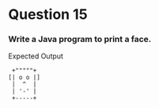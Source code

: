 # Question 15

### Write a Java program to print a face.
Expected Output

````
 +"""""+                                                 
[| o o |]                                                
 |  ^  |                                                 
 | '-' |                                                 
 +-----+
````
